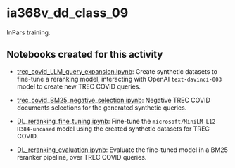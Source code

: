 # ia368v_dd_class_09
InPars training.

## Notebooks created for this activity

* [trec_covid_LLM_query_expansion.ipynb](trec_covid_LLM_query_expansion.ipynb): Create synthetic datasets to fine-tune a reranking model, interacting with OpenAI `text-davinci-003` model to create new TREC COVID queries.

* [trec_covid_BM25_negative_selection.ipynb](trec_covid_BM25_negative_selection.ipynb): Negative TREC COVID documents selections for the generated synthetic queries.

* [DL_reranking_fine_tuning.ipynb](DL_reranking_fine_tuning.ipynb): Fine-tune the `microsoft/MiniLM-L12-H384-uncased` model using the created synthetic datasets for TREC COVID.

* [DL_reranking_evaluation.ipynb](DL_reranking_evaluation.ipynb): Evaluate the fine-tuned model in a BM25 reranker pipeline, over TREC COVID queries.
